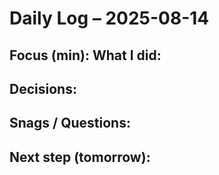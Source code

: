 ﻿# Daily Log – 2025-08-14
**Focus (min):** 
**What I did:** 
- 
**Decisions:** 
- 
**Snags / Questions:** 
- 
**Next step (tomorrow):** 
- 
